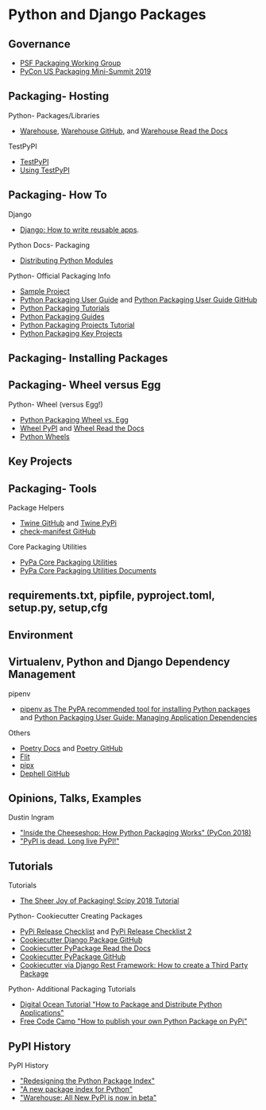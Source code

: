 # Python and Django Packages

<!--
Tools
http://nixos.org
https://github.com/NixOS/nix

https://pypi.org/project/keyring/ | keyring · PyPI

Checks
https://pypi.org/project/check-manifest/
https://github.com/jwodder/check-wheel-contents | jwodder/check-wheel-contents: Check your wheels have the right contents

https://pypi.org/classifiers/ | Classifiers · PyPI
https://packaging.python.org/tutorials/packaging-projects/#classifiers | Packaging Python Projects — Python Packaging User Guide
https://www.python.org/dev/peps/pep-0301/#distutils-trove-classification | PEP 301 -- Package Index and Metadata for Distutils | Python.org

Twine
https://readthedocs.org/projects/twine/downloads/pdf/latest/ | Twine Documentation

Setuptools
https://setuptools.readthedocs.io/en/latest/setuptools.html | Building and Distributing Packages with Setuptools — setuptools 45.2.0 documentation

https://docs.python.org/3/tutorial/modules.html#packages | 6. Modules — Python 3.7.3rc1 documentation

https://docs.python.org/3/distutils/introduction.html | 1. An Introduction to Distutils — Python 3.6.4rc1 documentation
https://docs.python.org/3/distutils/setupscript.html | 2. Writing the Setup Script — Python 3.6.4rc1 documentation
https://docs.python.org/3.1/distutils/uploading.html | 7. Uploading Packages to the Package Index — Python v3.1.5 documentation
https://docs.python.org/3.6/distutils/packageindex.html#package-index | 6. The Python Package Index (PyPI) — Python 3.6.4rc1 documentation
https://docs.python.org/3/distutils/sourcedist.html | 4. Creating a Source Distribution — Python 3.6.4rc1 documentation

https://docs.python.org/3/distutils/configfile.html | 3. Writing the Setup Configuration File — Python 3.8.1rc1 documentation
https://docs.python.org/3/install/index.html#inst-config-syntax | Installing Python Modules (Legacy version) — Python 3.8.1rc1 documentation

https://packaging.python.org/tutorials/distributing-packages/#project-urls

https://stackoverflow.com/questions/5280906/difference-between-binary-release-and-source-release | Difference between Binary release and source release? - Stack Overflow

Pinax
https://pypi.org/project/django-utils/ | django-utils · PyPI
https://docs.python.org/3/library/distutils.html | distutils — Building and installing Python modules — Python 3.8.1 documentation

Virtualenv
https://twitter.com/IanLee1521/status/1260437446728331268

pip Study
https://twitter.com/bernardtyers/status/1236039617222230017

TOML
https://snarky.ca/what-the-heck-is-pyproject-toml/ | What the heck is pyproject.toml?
https://github.com/carlosperate/awesome-pyproject | carlosperate/awesome-pyproject: An Awesome List of projects using the pyproject.toml Python configuration file.


Kenneth
https://docs.python-guide.org/shipping/packaging/ | Packaging Your Code — The Hitchhiker's Guide to Python
https://docs.python-guide.org/shipping/freezing/#freezing-your-code-ref | Freezing Your Code — The Hitchhiker's Guide to Python

PyPI Quick Start Guide
https://github.com/pypa/packaging.python.org/issues/688
https://twitter.com/mariatta/status/1218232806163107841
https://twitter.com/brettsky/status/1218293642877534209
https://github.com/pypa/gh-action-pypi-publish/issues/2 | Add a usage guide to packaging.python.org · Issue #2 · pypa/gh-action-pypi-publish

https://twitter.com/di_codes/status/1253166894158417926 | Dustin Ingram on Twitter: "Today we merged support on @pypi for PEP 592, adding the ability to "yank" releases, and for installers to determine which releases have been "yanked"! Nice! ...but, uh, what is a "yanked" release, you might ask? (1\11)" / Twitter

Scam
urllib3
https://twitter.com/snyksec/status/1236755073499357185
https://twitter.com/webology/status/1202238650416807936 | ❄☃ Jeff Triplett 🎄 on Twitter: "🚨 PSA: Python friends, please doublecheck if you accidentally have "python3-dateutil" (THREE) and/or "jeIlyfish" installed. They attempt to steal your GPG and SSH keys. https://t.co/OcfL165pXA" / Twitter


https://twitter.com/brettsky/status/1216051044095946752
https://twitter.com/VictorStinner/status/1216061972543868929
https://github.com/vstinner/pyperf/blob/master/setup.py

Requirements pinning
https://twitter.com/webology/status/1238674042338652161
-->


## Governance

* [PSF Packaging Working Group](https://wiki.python.org/psf/PackagingWG)
* [PyCon US Packaging Mini-Summit 2019](https://discuss.python.org/t/pycon-us-packaging-mini-summit-2019/833)

<!--
Packaging Summit
https://mail.python.org/archives/list/distutils-sig@python.org/thread/ZEZNY2MCUN3S3JGUFF6U6OWVEOKW2UAF/
https://mobile.twitter.com/pradyunsg/status/1224789432504475649

https://www.python.org/dev/peps/pep-0566/ | PEP 566 -- Metadata for Python Software Packages 2.1 | Python.org
https://www.python.org/dev/peps/pep-0496/ | PEP 496 -- Environment Markers | Python.org
https://www.python.org/dev/peps/pep-0508/#id23 | PEP 508 -- Dependency specification for Python Software Packages | Python.org

https://www.python.org/dev/peps/pep-0427/ | PEP 427 -- The Wheel Binary Package Format 1.0 | Python.org
https://www.python.org/dev/peps/pep-0438/ | PEP 438 -- Transitioning to release-file hosting on PyPI | Python.org
https://www.python.org/dev/peps/pep-0440/ | PEP 440 -- Version Identification and Dependency Specification | Python.org
https://www.python.org/dev/peps/pep-0517/

https://www.python.org/dev/peps/pep-0394/#recommendation
-->

## Packaging- Hosting

Python- Packages/Libraries
* [Warehouse](https://pypi.org), [Warehouse GitHub](https://github.com/pypa/warehouse), and [Warehouse Read the Docs](https://warehouse.readthedocs.io)
 
TestPyPI
* [TestPyPI](https://test.pypi.org)
* [Using TestPyPI](https://packaging.python.org/guides/using-testpypi)

## Packaging- How To

Django
* [Django: How to write reusable apps](https://docs.djangoproject.com/en/3.0/intro/reusable-apps/).

Python Docs- Packaging
* [Distributing Python Modules](https://docs.python.org/3/distributing/index.html)

Python- Official Packaging Info
* [Sample Project](https://github.com/pypa/sampleproject)
* [Python Packaging User Guide](https://packaging.python.org) and [Python Packaging User Guide GitHub](https://github.com/pypa/python-packaging-user-guide) 
* [Python Packaging Tutorials](https://packaging.python.org/tutorials) 
* [Python Packaging Guides](https://packaging.python.org/guides) 
* [Python Packaging Projects Tutorial](https://packaging.python.org/tutorials/packaging-projects)  
* [Python Packaging Key Projects](https://packaging.python.org/key_projects)

<!--
https://packaging.python.org/overview/ | An Overview of Packaging for Python — Python Packaging User Guide
https://packaging.python.org/glossary/ | Glossary — Python Packaging User Guide

https://packaging.python.org/tutorials/distributing-packages/ | Packaging and distributing projects
-->

## Packaging- Installing Packages

<!--
https://packaging.python.org/tutorials/installing-packages/

https://packaging.python.org/glossary/#term-version-specifier

https://pip.pypa.io/en/latest/reference/pip_install/#pip-install
https://pip.pypa.io/en/latest/user_guide/#requirements-files
https://setuptools.readthedocs.io/en/latest/pkg_resources.html#requirement-objects

https://packaging.python.org/glossary/#term-requirement-specifier
https://www.python.org/dev/peps/pep-0440/
https://www.python.org/dev/peps/pep-0440/#version-specifiers

https://pypi.org/classifiers/ | Classifiers · PyPI
https://packaging.python.org/specifications/core-metadata/#description-content-type-optional | Core metadata specifications — Python Packaging User Guide
-->

## Packaging- Wheel versus Egg

Python- Wheel (versus Egg!)
* [Python Packaging Wheel vs. Egg](http://python-packaging-user-guide.readthedocs.io/discussions/wheel-vs-egg)
* [Wheel PyPI](https://pypi.org/project/wheel) and [Wheel Read the Docs](http://wheel.readthedocs.org)
* [Python Wheels](http://pythonwheels.com)

<!--
Wheels
https://github.com/pypa/wheel
https://packaging.python.org/guides/distributing-packages-using-setuptools/#wheels | Packaging and distributing projects — Python Packaging User Guide
https://packaging.python.org/tutorials/packaging-projects/#wheels | Packaging Python Projects — Python Packaging User Guide
https://pip.pypa.io/en/stable/reference/pip_wheel
-->

## Key Projects

<!--
https://docs.python.org/3/distutils/setupscript.html | 2. Writing the Setup Script — Python 3.8.1 documentation
https://en.wikipedia.org/wiki/Setuptools
https://pypi.org/project/setuptools/
https://setuptools.readthedocs.io/en/latest/setuptools.html | Building and Distributing Packages with Setuptools — setuptools 45.0.0 documentation

https://packaging.python.org/guides/distributing-packages-using-setuptools/ | Packaging and distributing projects — Python Packaging User Guide

https://packaging.python.org/key_projects/#setuptools | Project Summaries — Python Packaging User Guide
https://packaging.python.org/key_projects/#distutils

https://packaging.python.org/key_projects/#wheel | Project Summaries — Python Packaging User Guide
https://packaging.python.org/guides/distributing-packages-using-setuptools/#wheels
https://packaging.python.org/guides/distributing-packages-using-setuptools/#universal-wheels
-->

## Packaging- Tools

Package Helpers
* [Twine GitHub](https://github.com/pypa/twine) and [Twine PyPi](https://pypi.python.org/pypi/twine)
* [check-manifest GitHub](https://github.com/mgedmin/check-manifest)

Core Packaging Utilities
* [PyPa Core Packaging Utilities](https://github.com/pypa/packaging)  
* [PyPa Core Packaging Utilities Documents](https://packaging.pypa.io) 

## requirements.txt, pipfile, pyproject.toml, setup.py, setup,cfg

<!--
PEP 517 and 518 in Plain English
https://medium.com/@grassfedcode/pep-517-and-518-in-plain-english-47208ca8b7a6
https://www.python.org/dev/peps/pep-0517/
https://www.python.org/dev/peps/pep-0518/

pyproject.toml : the future of Python packaging
https://testandcode.com/52

Options
The difference between setup.py (pyproject.toml) and requirements.txt (Pipfile) #27
https://github.com/pypa/pipfile/issues/27
https://packaging.python.org/discussions/install-requires-vs-requirements/ | install_requires vs requirements files — Python Packaging User Guide
https://pip.pypa.io/en/stable/user_guide/#requirements-files
https://docs.pipenv.org/advanced/#pipfile-vs-setup-py
https://github.com/pypa/pipfile
https://github.com/pypa/pipfile#the-concept

https://mobile.twitter.com/brettsky/status/1246233334482489344 | Brett Cannon on Twitter: "🎉 Once TOML reaches 1.0 I will start a conversation about getting a parser into the stdlib https://t.co/B4mxWO47BU" / Twitter

pyproject.toml
https://www.python.org/dev/peps/pep-0518/ | PEP 518 -- Specifying Minimum Build System Requirements for Python Projects | Python.org
https://snarky.ca/clarifying-pep-518/ | Clarifying PEP 518 (a.k.a. pyproject.toml)
https://en.wikipedia.org/wiki/TOML | TOML - Wikipedia
https://gitlab.com/pycqa/flake8/issues/428#note_154743215 | pyproject.toml (PEP 518) support (#428) · Issues · PyCQA / flake8 · GitLab
https://news.ycombinator.com/item?id=17110882 | pyproject.toml isn't another way to specify dependencies for Python code. The l... | Hacker News
https://github.com/psf/black/blob/master/pyproject.toml | black/pyproject.toml at master · psf/black
-->

## Environment

<!--
gitvenv
https://direnv.net/ | direnv – unclutter your .profile | direnv

direnv
https://twitter.com/webology/status/1249711305851916290 | Jeff says, "wash your hands" 🧼👏 on Twitter: "@carltongibson Please use https://t.co/r85QZqhspb It will save you from having project env variables leak into another too. Five stars. Use it for a day or two and you'll thank me later." / Twitter
https://twitter.com/webology/status/1249711521070014464 | Jeff says, "wash your hands" 🧼👏 on Twitter: "PSA: Use direnv. Just use it. It'll save you frustrating and accidentally env leakage. https://t.co/r85QZqhspb https://t.co/1YzNPaNlmg" / Twitter

Kenneth
https://github.com/inishchith/autoenv
-->

## Virtualenv, Python and Django Dependency Management

pipenv
* [pipenv as The PyPA recommended tool for installing Python packages](https://packaging.python.org/guides/tool-recommendations/) and [Python Packaging User Guide: Managing Application Dependencies](https://packaging.python.org/tutorials/managing-dependencies/#managing-dependencies)

Others
* [Poetry Docs](https://python-poetry.org/docs/) and [Poetry GitHub](https://github.com/python-poetry)
* [Flit](https://flit.readthedocs.io/en/latest/)
* [pipx](https://pipxproject.github.io/pipx/)
* [Dephell GitHub](https://github.com/dephell/dephell)

<!--
https://packaging.python.org/tutorials/installing-packages/#creating-and-using-virtual-environments

venv, virtualenv and pyenv
https://docs.python-guide.org/dev/virtualenvs/ | Pipenv & Virtual Environments — The Hitchhiker's Guide to Python

https://github.com/pyenv/pyenv-virtualenv | pyenv/pyenv-virtualenv: a pyenv plugin to manage virtualenv (a.k.a. python-virtualenv)
https://github.com/pyenv/pyenv-update

pyenv
https://twitter.com/webology/status/1206676626311917568 | ❄☃ Jeff Triplett 🎄🔔 on Twitter: "Same. If you run macOS and develop with Python, pyenv is the way to go IMO. https://t.co/9sy5GBtGIw" / Twitter
https://twitter.com/webology/status/1199446555809460231 | 🍂 Jeff Triplett 🍂 on Twitter: "🐍 This is a great resource. 🐳 I'd love to see a 4th Docker version. 🎉 If you use macOS, I highly, highly recommend using pyenv to manage your Python version of you. It's on my "just use it" list when I work with any level of dev. https://t.co/R6uPyFbJDr" / Twitter
https://www.marc-richter.info/using-pyenv-to-manage-your-python-interpreters/ | Using pyenv to manage your Python interpreters - Marc Richter's personal site

https://packaging.python.org/tutorials/managing-dependencies/ | Managing Application Dependencies — Python Packaging User Guide

pip grant
https://mobile.twitter.com/di_codes/status/1193980331004743680

pip
https://pip.pypa.io/en/stable/reference/pip_install/ | pip install — pip 19.3.1 documentation
https://pip.pypa.io/en/stable/reference/pip_install/#editable-installs | pip install — pip 18.1 documentation
https://pip.readthedocs.io/en/latest/user_guide/#user-installs | User Guide — pip 19.1.dev0 documentation
https://pypi.org/project/pip/ | pip · PyPI

Pip problem
https://github.com/pypa/pip/issues/7531#issuecomment-576686251 | Release 20.0 · Issue #7531 · pypa/pip

https://github.com/jazzband/pip-tools | jazzband/pip-tools: A set of tools to keep your pinned Python dependencies fresh.

https://github.com/pypa/pipenv/issues/4058 | If this project is dead, just tell us · Issue #4058 · pypa/pipenv
https://twitter.com/ordanisanchez/status/1242953101969104896

https://www.youtube.com/watch?v=GBQAKldqgZs | Kenneth Reitz - Pipenv: The Future of Python Dependency Management - PyCon 2018 - YouTube
http://www.kennethreitz.org/essays/a-better-pip-workflow
https://pipenv.readthedocs.io/en/latest/ | Pipenv: Python Dev Workflow for Humans — pipenv 8.3.2 documentation
https://github.com/pypa/pipenv | kennethreitz/pipenv: Python Development Workflow for Humans.

pipenv
https://twitter.com/simonw/status/1211735682135101440 | Simon Willison on Twitter: "@llanga @webology That's the main reason I use pipenv - it keeps my virtual environments outside Dropbox for me" / Twitter

Criticism of Poetry
https://mobile.twitter.com/hynek/status/1226240842429616135

https://python-poetry.org/docs/pyproject/
https://black.readthedocs.io/en/stable/pyproject_toml.html

https://pyup.io/ | Manage your Python dependencies with pyup.io
http://www.pyinstaller.org/ | Welcome to PyInstaller official website — PyInstaller
-->

## Opinions, Talks, Examples

Dustin Ingram
* ["Inside the Cheeseshop: How Python Packaging Works" (PyCon 2018)](https://dustingram.com/talks/2018/10/23/inside-the-cheeseshop)
* ["PyPI is dead. Long live PyPI!"](https://dustingram.com/articles/2018/04/16/pypi-is-dead-long-live-pypi)

<!--
DjangoCon Europe 2017 Vinta
https://www.youtube.com/watch?v=AMg4Iind90Q | (1) "Qualities of great reusable Django apps" by Flávio Juvenal da Silva Junior - YouTube
https://docs.google.com/presentation/d/1yapK1hYt8f64ztLCc7yFpCI4RG1vTMLhqwZ6cUBZIvI/edit#slide=id.p | Qualities of great reusable Django apps - DjangoCon Europe 2017 - Google Slides
https://www.vinta.com.br/blog/2017/djangocon-europe-2017-was-awesome/ | DjangoCon Europe 2017 was awesome! – Vinta Software

Sample project
https://github.com/crwilcox/my-pypi-package | crwilcox/my-pypi-package: A sample package to publish to pypi that uses circleci for CI and nox for test automation
https://github.com/crwilcox/my-pypi-package/blob/master/.circleci/config.yml | my-pypi-package/config.yml at master · crwilcox/my-pypi-package
https://speakerdeck.com/crwilcox/pycon-2019-shipping-your-first-python-package-and-automating-future-publishing?slide=14 | PyCon 2019 - Shipping your first Python package and automating future publishing - Speaker Deck
https://www.youtube.com/watch?v=P3dY3uDmnkU | Chris Wilcox - Shipping your first Python package and automating future publishing - PyCon 2019 - YouTube

https://www.youtube.com/watch?v=AQsZsgJ30AE
https://www.youtube.com/watch?v=EdD6Ifjlle4 | DjangoCon US 2018 - Packaging Django Apps for Distribution on PyPI by Laura Hampton - YouTube
https://www.youtube.com/watch?time_continue=1&v=QgZ7qv4Cd0Y | How To Publish A Package On PyPI - YouTube
-->

<!--
The Packaging Gradient
https://www.youtube.com/watch?v=iLVNWfPWAC8

https://www.bernat.tech/pep-517-and-python-packaging/ | The state of Python Packaging - package types
https://github.com/gaborbernat/pugs | gaborbernat/pugs: random pug quote provider
https://github.com/ipfs/package-managers/issues/56 | Interesting academic papers related to package management · Issue #56 · ipfs/package-managers

Epic Python packaging thread
https://twitter.com/zooba/status/1236440987054063616

https://twitter.com/di_codes/status/1137014821923241986 | Dustin Ingram on Twitter: "Ask anyone about packaging, and they'll tell you the same thing: "it sucks". Now, I don't think it sucks. I think it's challenging, hard to grasp, complicated, has some rough edges, has a lot of historical baggage. I think it was built by people, and people aren't perfect. 5/16"
-->

## Tutorials

Tutorials
* [The Sheer Joy of Packaging! Scipy 2018 Tutorial](https://python-packaging-tutorial.readthedocs.io/en/latest)

Python- Cookiecutter Creating Packages
* [PyPi Release Checklist](https://gist.github.com/audreyr/5990987) and [PyPi Release Checklist 2](https://gist.github.com/audreyr/9f1564ea049c14f682f4)
* [Cookiecutter Django Package GitHub](https://github.com/pydanny/cookiecutter-djangopackage)
* [Cookiecutter PyPackage Read the Docs](https://cookiecutter.readthedocs.org/en/latest)
* [Cookiecutter PyPackage GitHub](https://github.com/audreyr/cookiecutter-pypackage)
* [Cookiecutter via Django Rest Framework: How to create a Third Party Package](http://www.django-rest-framework.org/topics/third-party-resources)

Python- Additional Packaging Tutorials
* [Digital Ocean Tutorial "How to Package and Distribute Python Applications"](https://www.digitalocean.com/community/tutorials/how-to-package-and-distribute-python-applications) 
* [Free Code Camp "How to publish your own Python Package on PyPi"](https://medium.freecodecamp.org/how-to-publish-a-pyton-package-on-pypi-a89e9522ce24)

<!--
https://realpython.com/pypi-publish-python-package/
-->

## PyPI History

PyPI History
* ["Redesigning the Python Package Index"](http://pyfound.blogspot.com/2018/08/redesigning-python-package-index.html)
* ["A new package index for Python"](https://lwn.net/Articles/751458/)
* ["Warehouse: All New PyPI is now in beta"](http://pyfound.blogspot.com/2018/03/warehouse-all-new-pypi-is-now-in-beta.html)


<!--
https://wiki.python.org/moin/CheeseShop | CheeseShop - Python Wiki

https://wiki.python.org/moin/Distutils | Distutils - Python Wiki

Issues
https://github.com/pypa/warehouse/issues
https://github.com/pypa/packaging-problems/issues | Issues · pypa/packaging-problems
https://github.com/pypa/pypi-support

https://github.com/pypa/integration-test | pypa/integration-test: ensure core packaging tools work well with each other
-->

<!--
https://twitter.com/ncoghlan_dev/status/1146177537497714688 | Nick Coghlan on Twitter: "You won't settle that debate easily: https://t.co/62cgLT9f1w :)… "

https://twitter.com/di_codes/status/1135628015147388928 | Dustin Ingram on Twitter: "Ever wondered what is going on when you `pip install numpy` and it downloads some file with a name like `numpy-1.16.4-cp37-cp37m-manylinux1_x86_64.whl `? This is a built distribution, and @brettsky just published a great explanation of what every part of that filename means.… https://t.co/yJAXS13a2J"
https://snarky.ca/the-challenges-in-designing-a-library-for-pep-425/ | The challenges in designing a library for PEP 425 (aka wheel tags)

New- Packaging
https://pydist.com/blog/distributions-vs-releases | PyDist – Blog

https://docs.travis-ci.com/user/deployment/pypi/ | PyPI deployment - Travis CI
-->

<!--
https://twitter.com/pypi_updates2 | PyPI Recent Updates (@pypi_updates2) | Twitter

https://twitter.com/di_codes/status/1097217474603438080 | Dustin Ingram @ PyCaribbean on Twitter: "First you just have to understand all these things... 🤐… "

Tutorials
http://the-hitchhikers-guide-to-packaging.readthedocs.io/en/latest/contributing.html | Contribute Your Package to the World — The Hitchhiker's Guide to Packaging 1.0 documentation

https://pythonhosted.org/setuptools/formats.html
https://pythonhosted.org/an_example_pypi_project/setuptools.html

https://blog.jetbrains.com/pycharm/2017/05/how-to-publish-your-package-on-pypi/ | How to Publish Your Package on PyPI | PyCharm Blog
https://tom-christie.github.io/articles/pypi/ | Uploading to PyPI – Tom Christie

https://github.com/twoscoops/Creating-and-Distributing-Python-Packages | twoscoops/Creating-and-Distributing-Python-Packages
https://courses.twoscoopspress.com/courses/take/creating-and-distributing-python-packages | Two Scoops Press

Seeking a new maintainer for packaging.python.org and Twine.
https://mail.python.org/archives/list/distutils-sig@python.org/thread/M7VRNT5KP4YQ6UPVI4MN4IIWM2Z3IXCH/

PyPI
Improvements
https://pythoninsider.blogspot.com/2019/05/use-two-factor-auth-to-improve-your.html | Python Insider: Use two-factor auth to improve your PyPI account's security
https://packaging.python.org/guides/making-a-pypi-friendly-readme/ | Making a PyPI-friendly README — Python Packaging User Guide

New PyPI
https://packaging.python.org/guides/migrating-to-pypi-org/ | Migrating to PyPI.org — Python Packaging User Guide
http://pyfound.blogspot.com/2018/02/python-package-maintainers-help-test.html | Python Software Foundation News: Python package maintainers, help test the new PyPI!
https://docs.google.com/forms/d/e/1FAIpQLSczrATlexkR1_gBt727eGnc05FCt-75Mx2usMq1wvCm_cLddg/viewform | Conducting user tests on PyPI
https://gist.github.com/nlhkabu/a0b1ae0016a2641f6b79d9ace9110403 | Recruiting User Testers for PyPI
https://docs.google.com/forms/d/e/1FAIpQLSfABpsRcVYt7RDJEsbL_2CnyH-IKXRCRwaBhCm4sYnNI6yB3A/viewform | Buy a feature
http://whoisnicoleharris.com/2018/05/17/warehouse-accessibility.html

https://status.python.org/incidents/1y1f44q6srh2 | Python Infrastructure Status - Next Generation PyPI Rollout
PyPI Translations
https://twitter.com/nlhkabu/status/1176378129012727808

Package Stats
* ["How to get PyPI download statistics"](https://kirankoduru.github.io/python/pypi-stats.html)

https://bigquery.cloud.google.com/table/the-psf:pypi.downloads | Google BigQuery
https://mail.python.org/pipermail/distutils-sig/2013-June/021344.html | [Distutils] Download Counts on PyPI
-->
